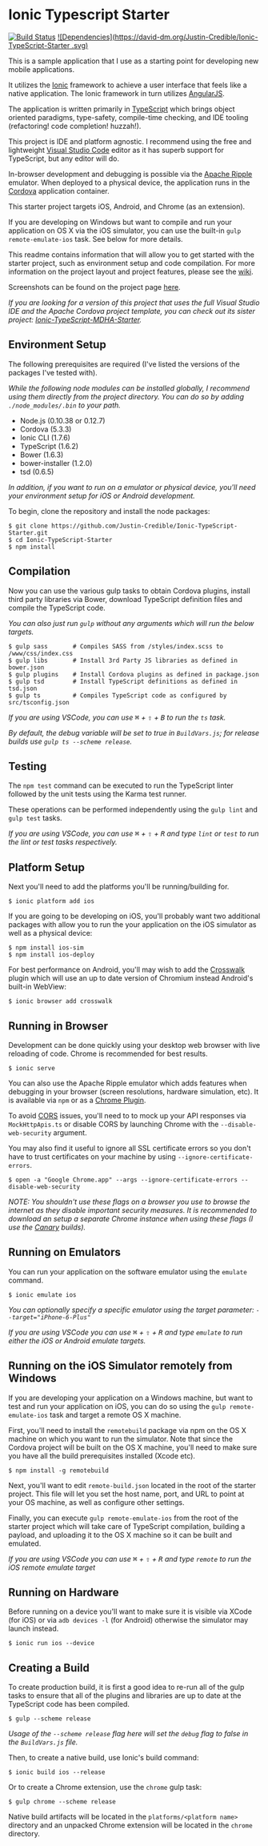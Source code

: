 Ionic Typescript Starter
=============================
[![Build Status](https://travis-ci.org/Justin-Credible/Ionic-TypeScript-Starter.svg?branch=master)](https://travis-ci.org/Justin-Credible/Ionic-TypeScript-Starter)
[![Dependencies](https://david-dm.org/Justin-Credible/Ionic-TypeScript-Starter
.svg)](https://david-dm.org/Justin-Credible/Ionic-TypeScript-Starter)

This is a sample application that I use as a starting point for developing new mobile applications.

It utilizes the [Ionic](http://ionicframework.com/) framework to achieve a user interface that feels like a native application. The Ionic framework in turn utilizes [AngularJS](https://angularjs.org/).

The application is written primarily in [TypeScript](http://www.typescriptlang.org/) which brings object oriented paradigms, type-safety, compile-time checking, and IDE tooling (refactoring! code completion! huzzah!).

This project is IDE and platform agnostic. I recommend using the free and lightweight [Visual Studio Code](https://www.visualstudio.com/products/code-vs) editor as it has superb support for TypeScript, but any editor will do.

In-browser development and debugging is possible via the [Apache Ripple](http://ripple.incubator.apache.org/) emulator. When deployed to a physical device, the application runs in the [Cordova](http://cordova.apache.org/) application container.

This starter project targets iOS, Android, and Chrome (as an extension).

If you are developing on Windows but want to compile and run your application on OS X via the iOS simulator, you can use the built-in `gulp remote-emulate-ios` task. See below for more details.

This readme contains information that will allow you to get started with the starter project, such as environment setup and code compilation. For more information on the project layout and project features, please see the [wiki](https://github.com/Justin-Credible/Ionic-TypeScript-Starter/wiki).

Screenshots can be found on the project page [here](http://www.justin-credible.net/Projects/Ionic-TypeScript-MDHA-Starter).

*If you are looking for a version of this project that uses the full Visual Studio IDE and the Apache Cordova project template, you can check out its sister project: [Ionic-TypeScript-MDHA-Starter](https://github.com/Justin-Credible/Ionic-TypeScript-MDHA-Starter).*

## Environment Setup ##

The following prerequisites are required (I've listed the versions of the packages I've tested with).

*While the following node modules can be installed globally, I recommend using them directly from the project directory. You can do so by adding `./node_modules/.bin` to your path.*

* Node.js (0.10.38 or 0.12.7)
* Cordova (5.3.3)
* Ionic CLI (1.7.6)
* TypeScript (1.6.2)
* Bower (1.6.3)
* bower-installer (1.2.0)
* tsd (0.6.5)

*In addition, if you want to run on a emulator or physical device, you'll need your environment setup for iOS or Android development.*

To begin, clone the repository and install the node packages:

	$ git clone https://github.com/Justin-Credible/Ionic-TypeScript-Starter.git
    $ cd Ionic-TypeScript-Starter
	$ npm install

## Compilation ##

Now you can use the various gulp tasks to obtain Cordova plugins, install third party libraries via Bower, download TypeScript definition files and compile the TypeScript code.

*You can also just run `gulp` without any arguments which will run the below targets.*

	$ gulp sass       # Compiles SASS from /styles/index.scss to /www/css/index.css
	$ gulp libs       # Install 3rd Party JS libraries as defined in bower.json
	$ gulp plugins    # Install Cordova plugins as defined in package.json
	$ gulp tsd        # Install TypeScript definitions as defined in tsd.json
	$ gulp ts         # Compiles TypeScript code as configured by src/tsconfig.json

*If you are using VSCode, you can use <kbd>⌘</kbd> + <kbd>⇧</kbd> + <kbd>B</kbd> to run the `ts` task.*

*By default, the debug variable will be set to true in `BuildVars.js`; for release builds use `gulp ts --scheme release`.*

## Testing ##

The `npm test` command can be executed to run the TypeScript linter followed by the unit tests using the Karma test runner.

These operations can be performed independently using the `gulp lint` and `gulp test` tasks.

*If you are using VSCode, you can use <kbd>⌘</kbd> + <kbd>⇧</kbd> + <kbd>R</kbd> and type `lint` or `test` to run the lint or test tasks respectively.*

## Platform Setup ##

Next you'll need to add the platforms you'll be running/building for.

	$ ionic platform add ios

If you are going to be developing on iOS, you'll probably want  two additional packages with allow you to run the your application on the iOS simulator as well as a physical device:

	$ npm install ios-sim
	$ npm install ios-deploy

For best performance on Android, you'll may wish to add the [Crosswalk](https://crosswalk-project.org/) plugin which will use an up to date version of Chromium instead Android's built-in WebView:

	$ ionic browser add crosswalk

## Running in Browser ##

Development can be done quickly using your desktop web browser with live reloading of code. Chrome is recommended for best results.

	$ ionic serve

You can also use the Apache Ripple emulator which adds features when debugging in your browser (screen resolutions, hardware simulation, etc). It is available via `npm` or as a [Chrome Plugin](https://chrome.google.com/webstore/detail/geelfhphabnejjhdalkjhgipohgpdnoc).

To avoid [CORS](https://en.wikipedia.org/wiki/Cross-origin_resource_sharing) issues, you'll need to to mock up your API responses via `MockHttpApis.ts` or disable CORS by launching Chrome with the `--disable-web-security` argument.

You may also find it useful to ignore all SSL certificate errors so you don't have to trust certificates on your machine by using `--ignore-certificate-errors`.

	$ open -a "Google Chrome.app" --args --ignore-certificate-errors --disable-web-security

*NOTE: You shouldn't use these flags on a browser you use to browse the internet as they disable important security measures. It is recommended to download an setup a separate Chrome instance when using these flags (I use the [Canary](https://www.google.com/chrome/browser/canary.html) builds).*

## Running on Emulators ##

You can run your application on the software emulator using the `emulate` command.

	$ ionic emulate ios

*You can optionally specify a specific emulator using the target parameter: `--target="iPhone-6-Plus"`*

*If you are using VSCode you can use <kbd>⌘</kbd> + <kbd>⇧</kbd> + <kbd>R</kbd> and type `emulate` to run either the iOS or Android emulate targets.*

## Running on the iOS Simulator remotely from Windows ##

If you are developing your application on a Windows machine, but want to test and run your application on iOS, you can do so using the `gulp remote-emulate-ios` task and target a remote OS X machine.

First, you'll need to install the `remotebuild` package via npm on the OS X machine on which you want to run the simulator. Note that since the Cordova project will be built on the OS X machine, you'll need to make sure you have all the build prerequisites installed (Xcode etc).

	$ npm install -g remotebuild

Next, you'll want to edit `remote-build.json` located in the root of the starter project. This file will let you set the host name, port, and URL to point at your OS machine, as well as configure other settings.

Finally, you can execute `gulp remote-emulate-ios` from the root of the starter project which will take care of TypeScript compilation, building a payload, and uploading it to the OS X machine so it can be built and emulated.

*If you are using VSCode you can use <kbd>⌘</kbd> + <kbd>⇧</kbd> + <kbd>R</kbd> and type `remote` to run the iOS remote emulate target*

## Running on Hardware ##

Before running on a device you'll want to make sure it is visible via XCode (for iOS) or via `adb devices -l` (for Android) otherwise the simulator may launch instead.

	$ ionic run ios --device

## Creating a Build ##

To create production build, it is first a good idea to re-run all of the gulp tasks to ensure that all of the plugins and libraries are up to date at the TypeScript code has been compiled.

	$ gulp --scheme release

*Usage of the `--scheme release` flag here will set the `debug` flag to false in the `BuildVars.js` file.*

Then, to create a native build, use Ionic's build command:

	$ ionic build ios --release
	
Or to create a Chrome extension, use the `chrome` gulp task:

	$ gulp chrome --scheme release
	
Native build artifacts will be located in the `platforms/<platform name>` directory and an unpacked Chrome extension will be located in the `chrome` directory.